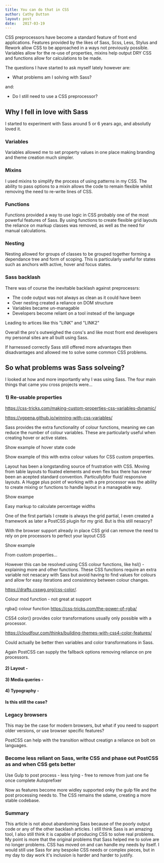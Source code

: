 ```yaml
---
title: You can do that in CSS
author: Cathy Dutton
layout: post
date:   2017-03-19
---
```


CSS preprocessors have become a standard feature of front end applications. Features provided by the likes of Sass, Scss, Less, Stylus and Rework allow CSS to be approached in a ways not previously possible. Variables allow for the re-use of properties, mixins help output DRY CSS and functions allow for calculations to be made.

The questions I have started to ask myself lately however are:

 * What problems am I solving with Sass?

 and:

 * Do I still need to use a CSS preprocessor? 



## Why I fell in love with Sass

I started to experiment with Sass around 5 or 6 years ago, and absolutly loved it.

### Variables

Variables allowed me to set property values in one place making branding and theme creation much simpler. 

### Mixins

I used mixins to simplify the process of using patterns in my CSS. The ability to pass options to a mixin allows the code to remain flexible whilst removing the need to re-write lines of CSS.

### Functions

Functions provided a way to use logic in CSS probably one of the most powerful features of Sass. By using functions to create flexible grid layouts the reliance on markup classes was removed, as well as the need for manual calculations.

### Nesting

Nesting allowed for groups of classes to be grouped together forming a dependance tree and form of scoping. This is particularly useful for states such as anchors with active, hover and focus states.

### Sass backlash

There was of course the inevitable backlash against preprocessrs:  

 * The code output was not always as clean as it could have been
 * Over nesting created a reliance on DOM structure
 * Variables became un-managable
 * Developers become reliant on a tool instead of the language

 Leading to artices like this "LINK" and "LINK2"

 Overall the pro's outweighed the cons's and like most front end developers my personal sites are all built using Sass.

 If  harnessed correctly Sass still offered more advantages then disadvantages and allowed me to solve some common CSS problems.





## So what problems was Sass solveing?

I looked at how and more importantly why I was using Sass. The four main things that came you cross projects were... 




### 1) Re-usable properties 

https://css-tricks.com/making-custom-properties-css-variables-dynamic/


https://vgpena.github.io/winning-with-css-variables/

Sass provides the extra functionality of colour functions, meaning we can reduce the number of colour variables. These are particularly useful when creating hover or active states. 

Show example of hover state code

Show example of this with extra colour values for CSS custom properties.

Layout has been a longstanding source of frustration with CSS. Moving from table layouts to floated elements and even flex box there has never been an acepted standard convention. Particullybfor fluid/ responsive layouts. A Hugge plus point of working with a pre processor was the ability to create mixing or functions to handle layout in a manageable way. 

Show exampe

Easy markup to calculate percentage widths

One of the first partials I create is always the grid partial, I even created a framework as later a PostCSS plugin for my grid. But is this still nesacry?

With the browser support already in place CSS grid can remove the need to rely on pre processors to perfect your layout CSS

Show example

From custom properties...

However this can be resolved using CSS colour functions, like hsl() - explaining more and other functions. These CSS functions require an extra variable not nesacary with Sass but avoid having to find values for colours and allow for easy iterations and consistency between colour changes.

https://drafts.csswg.org/css-color/. 

Colour mod function - not great at support

rgba() colour function
https://css-tricks.com/the-power-of-rgba/

CSS4 color() provides color transformations usually only possible with a processor.

https://cloudfour.com/thinks/building-themes-with-css4-color-features/

Could actually be better then variables and color transformations in Sass. 


Again PostCSS can supply the fallback options removing reliance on pre processors. 

#### 2) Layout - 

#### 3) Media queries - 

#### 4) Typography - 

#### Is this still the case?








### Legacy browsers

This may be the case for modern browsers, but what if you need to support older versions, or use browser specific features?

PostCSS can help with the transition without creatign a reliance on bolt on languages.





### Become less reliant on Sass, write CSS and phase out PostCSS as and when CSS gets better


Use Gulp to post process - less tying - free to remove from just one fie once complete
Autoprefixer

Now as features become more widley supported onky the gulp file and the post processing needs to. The CSS remains the sdame, creating a more stable codebase.

### Summary

This article is not about abandoming Sass because of the poorly output code or any of the other backlash articles. I still think Sass is an amazing tool, I also still think it is capable of producing CSS to solve real problems. My point is more that the original problems that Sass helped me to solve are no longer problems. CSS has moved on and can handle my needs by itself. I would still use Sass for any bespoke CSS needs or complex pieces, but in my day to day work it's inclusion is harder and harder to justify. 